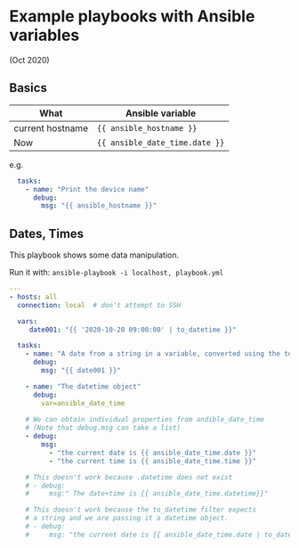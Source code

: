 # Example playbooks with Ansible variables

(Oct 2020)

## Basics
| **What** | **Ansible variable** |
| ---- | --- |
| current hostname | `{{ ansible_hostname }}` |
| Now | `{{ ansible_date_time.date }}` |

e.g.
```yaml
  tasks:
    - name: "Print the device name"
      debug:
        msg: "{{ ansible_hostname }}"
```

## Dates, Times
This playbook shows some data manipulation.

Run it with: `ansible-playbook -i localhost, playbook.yml`
```yaml
---
- hosts: all
  connection: local  # don't attempt to SSH

  vars:
     date001: "{{ '2020-10-20 09:00:00' | to_datetime }}"

  tasks:
    - name: "A date from a string in a variable, converted using the to_datetime filter"
      debug:
        msg: "{{ date001 }}"

    - name: "The datetime object"
      debug:
        var=ansible_date_time
  
    # We can obtain individual properties from andible_date_time
    # (Note that debug.msg can take a list)
    - debug: 
        msg: 
          - "the current date is {{ ansible_date_time.date }}"
          - "the current time is {{ ansible_date_time.time }}"

    # This doesn't work because .datetime does not exist
    # - debug: 
    #     msg:" The date+time is {{ ansible_date_time.datetime}}"

    # This doesn't work because the to_datetime filter expects 
    # a string and we are passing it a datetime object.
    # - debug: 
    #     msg: "the current date is {{ ansible_date_time.date | to_datetime }}"
```
